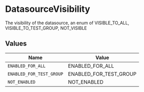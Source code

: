 # DatasourceVisibility

The visibility of the datasource, an enum of VISIBLE_TO_ALL, VISIBLE_TO_TEST_GROUP, NOT_VISIBLE


## Values

| Name                     | Value                    |
| ------------------------ | ------------------------ |
| `ENABLED_FOR_ALL`        | ENABLED_FOR_ALL          |
| `ENABLED_FOR_TEST_GROUP` | ENABLED_FOR_TEST_GROUP   |
| `NOT_ENABLED`            | NOT_ENABLED              |